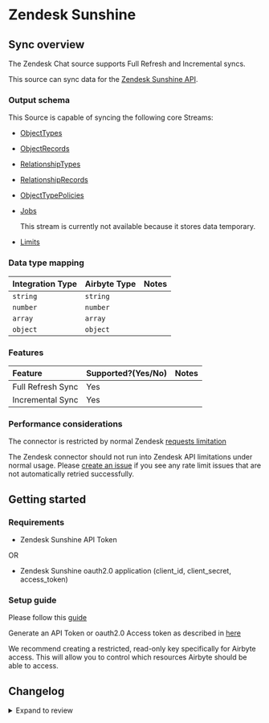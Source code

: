 # Zendesk Sunshine

## Sync overview

The Zendesk Chat source supports Full Refresh and Incremental syncs.

This source can sync data for the [Zendesk Sunshine API](https://developer.zendesk.com/documentation/custom-data/custom-objects/custom-objects-handbook/).

### Output schema

This Source is capable of syncing the following core Streams:

- [ObjectTypes](https://developer.zendesk.com/api-reference/custom-data/custom-objects-api/resource_types/)
- [ObjectRecords](https://developer.zendesk.com/api-reference/custom-data/custom-objects-api/resources/)
- [RelationshipTypes](https://developer.zendesk.com/api-reference/custom-data/custom-objects-api/relationship_types/)
- [RelationshipRecords](https://developer.zendesk.com/api-reference/custom-data/custom-objects-api/relationships/)
- [ObjectTypePolicies](https://developer.zendesk.com/api-reference/custom-data/custom-objects-api/permissions/)
- [Jobs](https://developer.zendesk.com/api-reference/custom-data/custom-objects-api/jobs/)

  This stream is currently not available because it stores data temporary.

- [Limits](https://developer.zendesk.com/api-reference/custom-data/custom-objects-api/limits/)

### Data type mapping

| Integration Type | Airbyte Type | Notes |
| :--------------- | :----------- | :---- |
| `string`         | `string`     |       |
| `number`         | `number`     |       |
| `array`          | `array`      |       |
| `object`         | `object`     |       |

### Features

| Feature           | Supported?\(Yes/No\) | Notes |
| :---------------- | :------------------- | :---- |
| Full Refresh Sync | Yes                  |       |
| Incremental Sync  | Yes                  |       |

### Performance considerations

The connector is restricted by normal Zendesk [requests limitation](https://developer.zendesk.com/api-reference/ticketing/account-configuration/usage_limits/)

The Zendesk connector should not run into Zendesk API limitations under normal usage. Please [create an issue](https://github.com/airbytehq/airbyte/issues) if you see any rate limit issues that are not automatically retried successfully.

## Getting started

### Requirements

- Zendesk Sunshine API Token

OR

- Zendesk Sunshine oauth2.0 application (client_id, client_secret, access_token)

### Setup guide

Please follow this [guide](https://developer.zendesk.com/documentation/custom-data/custom-objects/getting-started-with-custom-objects/#enabling-custom-objects)

Generate an API Token or oauth2.0 Access token as described in [here](https://developer.zendesk.com/api-reference/ticketing/introduction/#security-and-authentication)

We recommend creating a restricted, read-only key specifically for Airbyte access. This will allow you to control which resources Airbyte should be able to access.

## Changelog

<details>
  <summary>Expand to review</summary>

| Version | Date       | Pull Request                                             | Subject                                                                         |
| :------ | :--------- | :------------------------------------------------------- | :------------------------------------------------------------------------------ |
| 0.3.36 | 2025-10-29 | [68965](https://github.com/airbytehq/airbyte/pull/68965) | Update dependencies |
| 0.3.35 | 2025-10-21 | [68429](https://github.com/airbytehq/airbyte/pull/68429) | Update dependencies |
| 0.3.34 | 2025-10-14 | [68014](https://github.com/airbytehq/airbyte/pull/68014) | Update dependencies |
| 0.3.33 | 2025-10-07 | [67239](https://github.com/airbytehq/airbyte/pull/67239) | Update dependencies |
| 0.3.32 | 2025-09-30 | [66852](https://github.com/airbytehq/airbyte/pull/66852) | Update dependencies |
| 0.3.31 | 2025-09-24 | [66471](https://github.com/airbytehq/airbyte/pull/66471) | Update dependencies |
| 0.3.30 | 2025-09-09 | [65735](https://github.com/airbytehq/airbyte/pull/65735) | Update dependencies |
| 0.3.29 | 2025-08-24 | [65484](https://github.com/airbytehq/airbyte/pull/65484) | Update dependencies |
| 0.3.28 | 2025-08-09 | [64838](https://github.com/airbytehq/airbyte/pull/64838) | Update dependencies |
| 0.3.27 | 2025-08-02 | [64368](https://github.com/airbytehq/airbyte/pull/64368) | Update dependencies |
| 0.3.26 | 2025-07-26 | [64065](https://github.com/airbytehq/airbyte/pull/64065) | Update dependencies |
| 0.3.25 | 2025-07-19 | [63620](https://github.com/airbytehq/airbyte/pull/63620) | Update dependencies |
| 0.3.24 | 2025-07-12 | [63245](https://github.com/airbytehq/airbyte/pull/63245) | Update dependencies |
| 0.3.23 | 2025-07-05 | [62671](https://github.com/airbytehq/airbyte/pull/62671) | Update dependencies |
| 0.3.22 | 2025-06-28 | [62257](https://github.com/airbytehq/airbyte/pull/62257) | Update dependencies |
| 0.3.21 | 2025-06-21 | [61754](https://github.com/airbytehq/airbyte/pull/61754) | Update dependencies |
| 0.3.20 | 2025-06-15 | [61210](https://github.com/airbytehq/airbyte/pull/61210) | Update dependencies |
| 0.3.19 | 2025-05-24 | [59966](https://github.com/airbytehq/airbyte/pull/59966) | Update dependencies |
| 0.3.18 | 2025-05-04 | [59562](https://github.com/airbytehq/airbyte/pull/59562) | Update dependencies |
| 0.3.17 | 2025-04-26 | [58944](https://github.com/airbytehq/airbyte/pull/58944) | Update dependencies |
| 0.3.16 | 2025-04-19 | [58533](https://github.com/airbytehq/airbyte/pull/58533) | Update dependencies |
| 0.3.15 | 2025-04-13 | [58038](https://github.com/airbytehq/airbyte/pull/58038) | Update dependencies |
| 0.3.14 | 2025-04-05 | [57377](https://github.com/airbytehq/airbyte/pull/57377) | Update dependencies |
| 0.3.13 | 2025-03-29 | [56820](https://github.com/airbytehq/airbyte/pull/56820) | Update dependencies |
| 0.3.12 | 2025-03-22 | [56337](https://github.com/airbytehq/airbyte/pull/56337) | Update dependencies |
| 0.3.11 | 2025-03-09 | [55668](https://github.com/airbytehq/airbyte/pull/55668) | Update dependencies |
| 0.3.10 | 2025-03-01 | [55165](https://github.com/airbytehq/airbyte/pull/55165) | Update dependencies |
| 0.3.9 | 2025-02-23 | [54636](https://github.com/airbytehq/airbyte/pull/54636) | Update dependencies |
| 0.3.8 | 2025-02-15 | [54112](https://github.com/airbytehq/airbyte/pull/54112) | Update dependencies |
| 0.3.7 | 2025-02-08 | [53603](https://github.com/airbytehq/airbyte/pull/53603) | Update dependencies |
| 0.3.6 | 2025-02-01 | [52554](https://github.com/airbytehq/airbyte/pull/52554) | Update dependencies |
| 0.3.5 | 2025-01-18 | [51990](https://github.com/airbytehq/airbyte/pull/51990) | Update dependencies |
| 0.3.4 | 2025-01-11 | [51421](https://github.com/airbytehq/airbyte/pull/51421) | Update dependencies |
| 0.3.3 | 2024-12-28 | [50380](https://github.com/airbytehq/airbyte/pull/50380) | Update dependencies |
| 0.3.2 | 2024-12-14 | [49753](https://github.com/airbytehq/airbyte/pull/49753) | Update dependencies |
| 0.3.1 | 2024-12-12 | [49415](https://github.com/airbytehq/airbyte/pull/49415) | Update dependencies |
| 0.3.0 | 2024-10-31 | [47327](https://github.com/airbytehq/airbyte/pull/47327) | Migrate to Manifest-only |
| 0.2.26 | 2024-10-29 | [47802](https://github.com/airbytehq/airbyte/pull/47802) | Update dependencies |
| 0.2.25 | 2024-10-28 | [47066](https://github.com/airbytehq/airbyte/pull/47066) | Update dependencies |
| 0.2.24 | 2024-10-12 | [46784](https://github.com/airbytehq/airbyte/pull/46784) | Update dependencies |
| 0.2.23 | 2024-10-05 | [46486](https://github.com/airbytehq/airbyte/pull/46486) | Update dependencies |
| 0.2.22 | 2024-09-28 | [46102](https://github.com/airbytehq/airbyte/pull/46102) | Update dependencies |
| 0.2.21 | 2024-09-21 | [45769](https://github.com/airbytehq/airbyte/pull/45769) | Update dependencies |
| 0.2.20 | 2024-09-14 | [45546](https://github.com/airbytehq/airbyte/pull/45546) | Update dependencies |
| 0.2.19 | 2024-09-07 | [45298](https://github.com/airbytehq/airbyte/pull/45298) | Update dependencies |
| 0.2.18 | 2024-08-31 | [45008](https://github.com/airbytehq/airbyte/pull/45008) | Update dependencies |
| 0.2.17 | 2024-08-24 | [44720](https://github.com/airbytehq/airbyte/pull/44720) | Update dependencies |
| 0.2.16 | 2024-08-17 | [44219](https://github.com/airbytehq/airbyte/pull/44219) | Update dependencies |
| 0.2.15 | 2024-08-10 | [43502](https://github.com/airbytehq/airbyte/pull/43502) | Update dependencies |
| 0.2.14 | 2024-08-03 | [43246](https://github.com/airbytehq/airbyte/pull/43246) | Update dependencies |
| 0.2.13 | 2024-07-27 | [42604](https://github.com/airbytehq/airbyte/pull/42604) | Update dependencies |
| 0.2.12 | 2024-07-20 | [42371](https://github.com/airbytehq/airbyte/pull/42371) | Update dependencies |
| 0.2.11 | 2024-07-13 | [41880](https://github.com/airbytehq/airbyte/pull/41880) | Update dependencies |
| 0.2.10 | 2024-07-10 | [41496](https://github.com/airbytehq/airbyte/pull/41496) | Update dependencies |
| 0.2.9 | 2024-07-09 | [41205](https://github.com/airbytehq/airbyte/pull/41205) | Update dependencies |
| 0.2.8 | 2024-07-06 | [40850](https://github.com/airbytehq/airbyte/pull/40850) | Update dependencies |
| 0.2.7 | 2024-06-25 | [40443](https://github.com/airbytehq/airbyte/pull/40443) | Update dependencies |
| 0.2.6 | 2024-06-22 | [39956](https://github.com/airbytehq/airbyte/pull/39956) | Update dependencies |
| 0.2.5 | 2024-06-04 | [39058](https://github.com/airbytehq/airbyte/pull/39058) | [autopull] Upgrade base image to v1.2.1 |
| 0.2.4 | 2024-04-19 | [37302](https://github.com/airbytehq/airbyte/pull/37302) | Updating to 0.80.0 CDK |
| 0.2.3 | 2024-04-18 | [37302](https://github.com/airbytehq/airbyte/pull/37302) | Manage dependencies with Poetry. |
| 0.2.2 | 2024-04-15 | [37302](https://github.com/airbytehq/airbyte/pull/37302) | Base image migration: remove Dockerfile and use the python-connector-base image |
| 0.2.1 | 2024-04-12 | [37302](https://github.com/airbytehq/airbyte/pull/37302) | schema descriptions |
| 0.2.0 | 2023-08-22 | [29310](https://github.com/airbytehq/airbyte/pull/29310) | Migrate Python CDK to Low Code |
| 0.1.2 | 2023-08-15 | [7976](https://github.com/airbytehq/airbyte/pull/7976) | Fix schemas and tests |
| 0.1.1 | 2021-11-15 | [7976](https://github.com/airbytehq/airbyte/pull/7976) | Add oauth2.0 support |
| 0.1.0 | 2021-07-08 | [4359](https://github.com/airbytehq/airbyte/pull/4359) | Initial Release |

</details>
